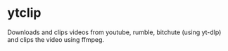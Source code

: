 # ytclip
Downloads and clips videos from youtube, rumble, bitchute (using yt-dlp) and clips the video using ffmpeg.
